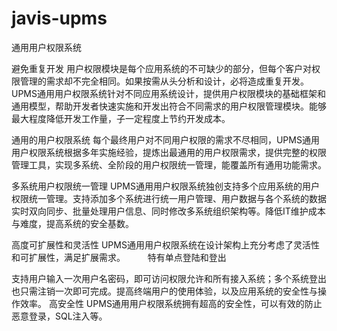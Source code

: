 # javis-upms
通用用户权限系统

避免重复开发
用户权限模块是每个应用系统的不可缺少的部分，但每个客户对权限管理的需求却不完全相同。如果按需从头分析和设计，必将造成重复开发。
UPMS通用用户权限系统针对不同应用系统设计，提供用户权限模块的基础框架和通用模型，帮助开发者快速实施和开发出符合不同需求的用户权限管理模块。能够最大程度降低开发工作量，子一定程度上节约开发成本。

通用的用户权限系统
每个最终用户对不同用户权限的需求不尽相同，UPMS通用用户权限系统根据多年实施经验，提炼出最通用的用户权限需求，提供完整的权限管理工具，实现多系统、全阶段的用户权限统一管理，能覆盖所有通用功能需求。

多系统用户权限统一管理
UPMS通用用户权限系统独创支持多个应用系统的用户权限统一管理。支持添加多个系统进行统一用户管理、用户数据与各个系统的数据实时双向同步、批量处理用户信息、同时修改多系统组织架构等。降低IT维护成本与难度，提高系统的安全基数。

高度可扩展性和灵活性
UPMS通用用户权限系统在设计架构上充分考虑了灵活性和可扩展性，满足扩展需求。
　　
特有单点登陆和登出

支持用户输入一次用户名密码，即可访问权限允许和所有接入系统；多个系统登出也只需注销一次即可完成。提高终端用户的使用体验，以及应用系统的安全性与操作效率。
高安全性
UPMS通用用户权限系统拥有超高的安全性，可以有效的防止恶意登录，SQL注入等。
